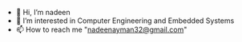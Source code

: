 - 👋 Hi, I’m nadeen
- 👀 I’m interested in Computer Engineering and Embedded Systems 
- 📫 How to reach me "nadeenayman32@gmail.com"


